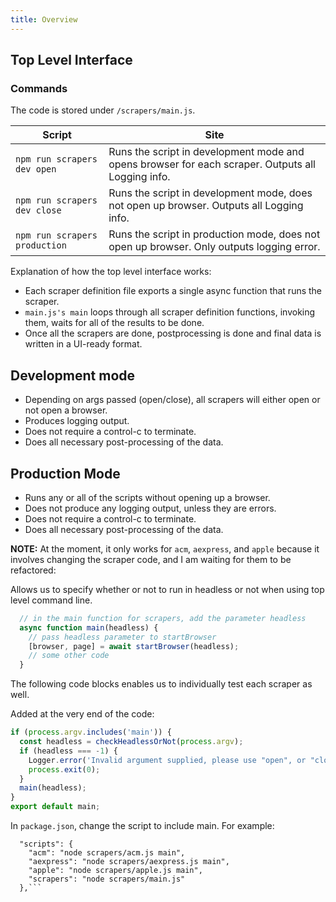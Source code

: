 ```yaml
---
title: Overview
---
```


## Top Level Interface

### Commands

The code is stored under ``/scrapers/main.js``.

| Script | Site |
| ------- | ----- |
|  `npm run scrapers dev open` |  Runs the script in development mode and opens browser for each scraper. Outputs all Logging info.  | 
|  `npm run scrapers dev close` |  Runs the script in development mode, does not open up browser. Outputs all Logging info. | 
|  `npm run scrapers production` |  Runs the script in production mode, does not open up browser. Only outputs logging error.| 


Explanation of how the top level interface works:

* Each scraper definition file exports a single async function that runs the scraper.
* ``main.js's main`` loops through all scraper definition functions, invoking them, waits for all of the results to 
  be done. 
* Once all the scrapers are done, postprocessing is done and final data is written in a UI-ready format.

## Development mode
* Depending on args passed (open/close), all scrapers will either open or not open a browser.
* Produces logging output.
* Does not require a control-c to terminate.
* Does all necessary post-processing of the data.

## Production Mode 

* Runs any or all of the scripts without opening up a browser.
* Does not produce any logging output, unless they are errors.
* Does not require a control-c to terminate.
* Does all necessary post-processing of the data.

**NOTE:** At the moment, it only works for ``acm``, ``aexpress``, and ``apple`` because it involves changing the 
scraper code, and I am waiting for them to be refactored:  

Allows us to specify whether or not to run in headless or not when using top level command line.
```javascript
  // in the main function for scrapers, add the parameter headless
  async function main(headless) {
    // pass headless parameter to startBrowser
    [browser, page] = await startBrowser(headless);
    // some other code
  }
```

The following code blocks enables us to individually test each scraper as well.

Added at the very end of the code:
```javascript
if (process.argv.includes('main')) {
  const headless = checkHeadlessOrNot(process.argv);
  if (headless === -1) {
    Logger.error('Invalid argument supplied, please use "open", or "close"');
    process.exit(0);
  }
  main(headless);
}
export default main;

```

In ``package.json``, change the script to include main. For example: 
```
  "scripts": {
    "acm": "node scrapers/acm.js main",
    "aexpress": "node scrapers/aexpress.js main",
    "apple": "node scrapers/apple.js main",
    "scrapers": "node scrapers/main.js"
  },```


